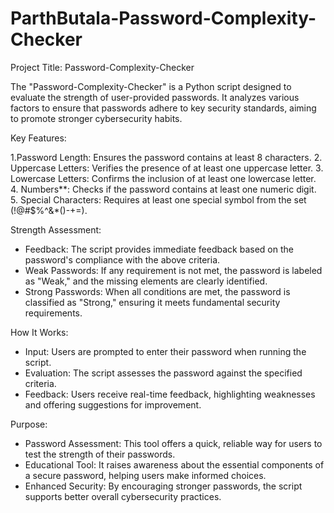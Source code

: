 # ParthButala-Password-Complexity-Checker
Project Title: Password-Complexity-Checker

The "Password-Complexity-Checker" is a Python script designed to evaluate the strength of user-provided passwords. It analyzes various factors to ensure that passwords adhere to key security standards, aiming to promote stronger cybersecurity habits.

 Key Features:

1.Password Length: Ensures the password contains at least 8 characters.
2. Uppercase Letters: Verifies the presence of at least one uppercase letter.
3. Lowercase Letters: Confirms the inclusion of at least one lowercase letter.
4. Numbers**: Checks if the password contains at least one numeric digit.
5. Special Characters: Requires at least one special symbol from the set (!@#$%^&*()-+=).

 Strength Assessment:

- Feedback: The script provides immediate feedback based on the password's compliance with the above criteria.
- Weak Passwords: If any requirement is not met, the password is labeled as "Weak," and the missing elements are clearly identified.
- Strong Passwords: When all conditions are met, the password is classified as "Strong," ensuring it meets fundamental security requirements.

How It Works:

- Input: Users are prompted to enter their password when running the script.
- Evaluation: The script assesses the password against the specified criteria.
- Feedback: Users receive real-time feedback, highlighting weaknesses and offering suggestions for improvement.

 Purpose:

- Password Assessment: This tool offers a quick, reliable way for users to test the strength of their passwords.
- Educational Tool: It raises awareness about the essential components of a secure password, helping users make informed choices.
- Enhanced Security: By encouraging stronger passwords, the script supports better overall cybersecurity practices.
